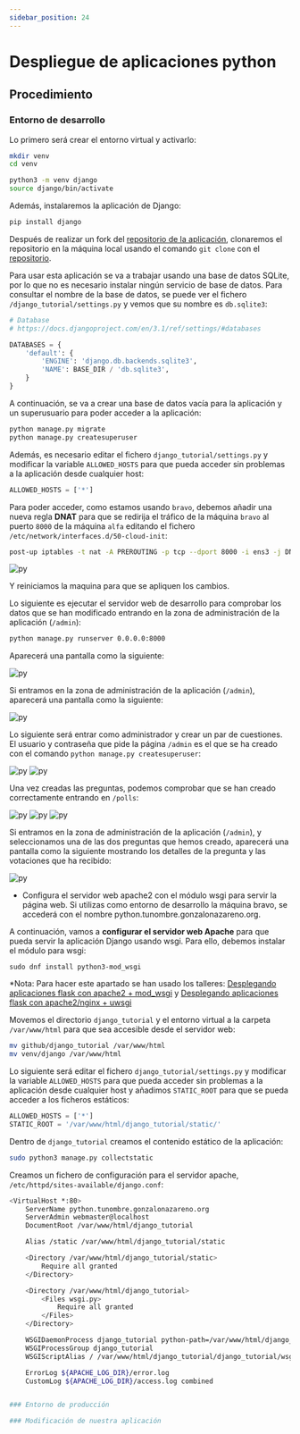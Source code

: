 ```yaml
---
sidebar_position: 24
---
```


# Despliegue de aplicaciones python

## Procedimiento

### Entorno de desarrollo

Lo primero será crear el entorno virtual y activarlo:

```bash
mkdir venv  
cd venv

python3 -m venv django
source django/bin/activate
```

Además, instalaremos la aplicación de Django:

```bash
pip install django
```

Después de realizar un fork del [repositorio de la aplicación](https://github.com/josedom24/django_tutorial), clonaremos el repositorio en la máquina local usando el comando `git clone` con el [repositorio](https://github.com/belennazareth/django_tutorial).

Para usar esta aplicación se va a trabajar usando una base de datos SQLite, por lo que no es necesario instalar ningún servicio de base de datos. Para consultar el nombre de la base de datos, se puede ver el fichero `/django_tutorial/settings.py` y vemos que su nombre es `db.sqlite3`:

```python
# Database
# https://docs.djangoproject.com/en/3.1/ref/settings/#databases

DATABASES = {
    'default': {
        'ENGINE': 'django.db.backends.sqlite3',
        'NAME': BASE_DIR / 'db.sqlite3',
    }
}
```

A continuación, se va a crear una base de datos vacía para la aplicación y un superusuario para poder acceder a la aplicación:

```bash
python manage.py migrate
python manage.py createsuperuser
```

Además, es necesario editar el fichero `django_tutorial/settings.py` y modificar la variable `ALLOWED_HOSTS` para que pueda acceder sin problemas a la aplicación desde cualquier host:

```python
ALLOWED_HOSTS = ['*']
```

Para poder acceder, como estamos usando `bravo`, debemos añadir una nueva regla **DNAT** para que se redirija el tráfico de la máquina `bravo` al puerto `8000` de la máquina `alfa` editando el fichero `/etc/network/interfaces.d/50-cloud-init`:

```bash
post-up iptables -t nat -A PREROUTING -p tcp --dport 8000 -i ens3 -j DNAT --to 172.16.0.200
```

![py](/img/IAW/desplieguePYIAW4.png)

Y reiniciamos la maquina para que se apliquen los cambios. 

Lo siguiente es ejecutar el servidor web de desarrollo para comprobar los datos que se han modificado entrando en la zona de administración de la aplicación (`/admin`):

```bash
python manage.py runserver 0.0.0.0:8000
```

Aparecerá una pantalla como la siguiente:

![py](/img/IAW/desplieguePYIAW4-2.png)

Si entramos en la zona de administración de la aplicación (`/admin`), aparecerá una pantalla como la siguiente:

![py](/img/IAW/desplieguePYIAW4-3.png)

Lo siguiente será entrar como administrador y crear un par de cuestiones. El usuario y contraseña que pide la página `/admin` es el que se ha creado con el comando `python manage.py createsuperuser`:

![py](/img/IAW/desplieguePYIAW4-4.png)
![py](/img/IAW/desplieguePYIAW4-5.png)

Una vez creadas las preguntas, podemos comprobar que se han creado correctamente entrando en `/polls`:

![py](/img/IAW/desplieguePYIAW4-6.png)
![py](/img/IAW/desplieguePYIAW4-7.png)
![py](/img/IAW/desplieguePYIAW4-8.png)

Si entramos en la zona de administración de la aplicación (`/admin`), y seleccionamos una de las dos preguntas que hemos creado, aparecerá una pantalla como la siguiente mostrando los detalles de la pregunta y las votaciones que ha recibido:

![py](/img/IAW/desplieguePYIAW4-9.png)

* Configura el servidor web apache2 con el módulo wsgi para servir la página web. Si utilizas como entorno de desarrollo la máquina bravo, se accederá con el nombre python.tunombre.gonzalonazareno.org.

A continuación, vamos a **configurar el servidor web Apache** para que pueda servir la aplicación Django usando wsgi. Para ello, debemos instalar el módulo para wsgi:

    sudo dnf install python3-mod_wsgi

*Nota: Para hacer este apartado se han usado los talleres: [Desplegando aplicaciones flask con apache2 + mod_wsgi](https://ottershell.vercel.app/docs/Tasks/apache_wsgi) y [Desplegando aplicaciones flask con apache2/nginx + uwsgi](https://ottershell.vercel.app/docs/Tasks/apache_uwsgi)

Movemos el directorio `django_tutorial` y el entorno virtual a la carpeta `/var/www/html` para que sea accesible desde el servidor web:

```bash
mv github/django_tutorial /var/www/html
mv venv/django /var/www/html
```

Lo siguiente será editar el fichero `django_tutorial/settings.py` y modificar la variable `ALLOWED_HOSTS` para que pueda acceder sin problemas a la aplicación desde cualquier host y añadimos `STATIC_ROOT` para que se pueda acceder a los ficheros estáticos:

```python
ALLOWED_HOSTS = ['*']
STATIC_ROOT = '/var/www/html/django_tutorial/static/'
```

Dentro de `django_tutorial` creamos el contenido estático de la aplicación:

```bash
sudo python3 manage.py collectstatic
```

Creamos un fichero de configuración para el servidor apache, `/etc/httpd/sites-available/django.conf`:

```bash
<VirtualHost *:80>
    ServerName python.tunombre.gonzalonazareno.org
    ServerAdmin webmaster@localhost
    DocumentRoot /var/www/html/django_tutorial

    Alias /static /var/www/html/django_tutorial/static

    <Directory /var/www/html/django_tutorial/static>
        Require all granted
    </Directory>

    <Directory /var/www/html/django_tutorial>
        <Files wsgi.py>
            Require all granted
        </Files>
    </Directory>

    WSGIDaemonProcess django_tutorial python-path=/var/www/html/django_tutorial:/var/www/html/django/lib/python3.6/site-packages
    WSGIProcessGroup django_tutorial
    WSGIScriptAlias / /var/www/html/django_tutorial/django_tutorial/wsgi.py

    ErrorLog ${APACHE_LOG_DIR}/error.log
    CustomLog ${APACHE_LOG_DIR}/access.log combined


### Entorno de producción

### Modificación de nuestra aplicación



